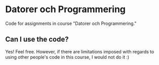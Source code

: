 # Datorer och Programmering

Code for assignments in course "Datorer och Programmering."

## Can I use the code?

Yes! Feel free.
However, if there are limitations imposed with regards to using other people's code in this course, I would not do it :)